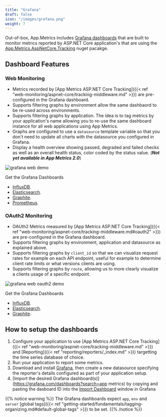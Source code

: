 ```yaml
---
title: "Grafana"
draft: false
icon: "/images/grafana.png"
weight: 7
---
```


Out-of-box, App.Metrics includes [Grafana dashboards](https://grafana.com/dashboards?search=app%20metrics) that are built to monitor metrics reported by ASP.NET Core application's that are using the [App.Metrics.AspNetCore.Tracking](https://www.nuget.org/packages/App.Metrics.AspNetCore.Tracking/) nuget pacakge.

## Dashboard Features

### Web Monitoring

- Metrics recorded by [App Metrics ASP.NET Core Tracking]({{< ref "web-monitoring/aspnet-core/tracking-middleware.md" >}}) are pre-configured in the Grafana dashboard.
- Supports filtering graphs by environment allow the same dashbaord to be re-used across environments.
- Supports filtering graphs by application. The idea is to tag metrics by your application's name allowing you to re-use the same dashboard instance for all web applications using App Metrics.
- Graphs are configured to use a `datasource` template variable so that you don't need to update all charts with the datasource you configured in Grafana.
- Display a health overview showing passed, degraded and failed checks as well as an overall health status, color coded by the status value. (***Not yet available in App Metrics 2.0***)

<img alt="grafana web demo" src="https://raw.githubusercontent.com/alhardy/AppMetrics.DocFx/master/images/generic_grafana_dashboard_demo.gif" />

<i class="fa fa-hand-o-right"></i> Get the Grafana Dashboards

- [InfluxDB](https://grafana.com/dashboards/2125).
- [Elasticsearch](https://grafana.com/dashboards/2140).
- [Graphite](https://grafana.com/dashboards/2192).
- [Prometheus](https://grafana.com/dashboards/2204).

### OAuth2 Monitoring

- OAUth2 Metrics measured by [App Metrics ASP.NET Core Tracking]({{< ref "web-monitoring/aspnet-core/tracking-middleware.md#oauth2" >}}) are pre-configured in the Grafana dashboard.
- Supports filtering graphs by environment, application and datasource as explained above.
- Supports filtering graphs by `client_id` so that we can visualize request rates for example on each API endpoint, useful for example to determine client rate limits or what versions clients are using.
- Supports filtering graphs by `route`, allowing us to more clearly visualize a clients usage of a specific endpoint.

<img alt="grafana web oauth2 demo" src="https://raw.githubusercontent.com/alhardy/AppMetrics.DocFx/master/images/generic_grafana_oauth2_dashboard_demo.gif" />

<i class="fa fa-hand-o-right"></i> Get the Grafana Dashboards

- [InfluxDB](https://grafana.com/dashboards/2137).
- [Elasticsearch](https://grafana.com/dashboards/2143).
- [Graphite](https://grafana.com/dashboards/2198).

## How to setup the dashboards

1. Configure your application to use [App Metrics ASP.NET Core Tracking]({{< ref "web-monitoring/aspnet-core/tracking-middleware.md" >}}) and [Reporting]({{< ref "reporting/reporters/_index.md" >}}) targetting the time series database of choice.
1. Run your application to report some metrics.
1. Download and install [Grafana](https://grafana.com/grafana/download), then create a new datasource specifying the reporter's details configured as part of your application setup.
1. [Import the desired Grafana dashboard(s)](https://grafana.com/dashboards?search=app metrics) by copying and pasting the dasboard ID into the [Import Dashboard](http://docs.grafana.org/reference/export_import/#importing-a-dashboard) window in Grafana

{{% notice warning %}}
The Grafana dashboards expect `app`, `env` and `server` [global tags]({{< ref "getting-started/fundamentals/tagging-organizing.md#default-global-tags" >}}) to be set.
{{% /notice %}}